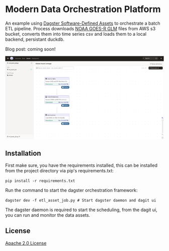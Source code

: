 # Modern Data Orchestration Platform

An example using [Dagster Software-Defined Assets](https://docs.dagster.io/concepts/assets/software-defined-assets) to orchestrate a batch ETL pipeline. 
Process downloads [NOAA GOES-R GLM](https://www.goes-r.gov/spacesegment/glm.html) files from AWS s3 bucket, converts them into time series csv 
and loads them to a local backend, persistant duckdb. 

Blog post: coming soon!

![Alt text](screenshot/dagit_UI_GAL.png "Dagit UI displaying Global Asset Lineage")

## Installation

First make sure, you have the requirements installed, this can be installed from the project directory via pip's requirements.txt:

`pip install -r requirements.txt`

Run the command to start the dagster orchestration framework: 

`dagster dev -f etl_asset_job.py # Start dagster daemon and dagit ui`

The dagster daemon is required to start the scheduling, from the dagit ui, you can run and monitor the data assets.

## License

[Apache 2.0 License](LICENSE)